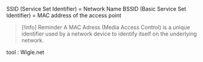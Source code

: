 
SSID (Service Set Identifier) = Network Name
BSSID (Basic Service Set Identifier) = MAC address of the access point

> [!info] Reminder
>  A MAC Adress (Media Access Control) is a  unique identifier used by a network device to identify itself on the underlying network.

tool : Wigle.net